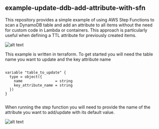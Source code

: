 ## example-update-ddb-add-attribute-with-sfn

This repository provides a simple example of using AWS Step Functions to scan a DynamoDB table and add an attribute to all items without the need for custom code in Lambda or containers. This approach is particularly useful when defining a TTL attribute for previously created items.


![alt text](../assets/workflow.png)

This example is written in terraform. To get started you will need the table name you want to update and the key attribute name

```

variable "table_to_update" {
  type = object({
    name               = string
    key_attribute_name = string
  })
}


```


When running the step function you will need to provide the name of the attribute you want to add/update with its default value.

![alt text](../assets/start-sfn.png)